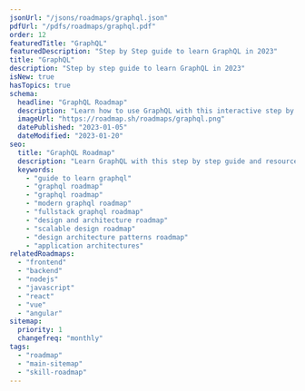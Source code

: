 ```yaml
---
jsonUrl: "/jsons/roadmaps/graphql.json"
pdfUrl: "/pdfs/roadmaps/graphql.pdf"
order: 12
featuredTitle: "GraphQL"
featuredDescription: "Step by Step guide to learn GraphQL in 2023"
title: "GraphQL"
description: "Step by step guide to learn GraphQL in 2023"
isNew: true
hasTopics: true
schema:
  headline: "GraphQL Roadmap"
  description: "Learn how to use GraphQL with this interactive step by step guide in 2023. We also have resources and short descriptions attached to the roadmap items so you can get everything you want to learn in one place."
  imageUrl: "https://roadmap.sh/roadmaps/graphql.png"
  datePublished: "2023-01-05"
  dateModified: "2023-01-20"
seo:
  title: "GraphQL Roadmap"
  description: "Learn GraphQL with this step by step guide and resources."
  keywords:
    - "guide to learn graphql"
    - "graphql roadmap"
    - "graphql roadmap"
    - "modern graphql roadmap"
    - "fullstack graphql roadmap"
    - "design and architecture roadmap"
    - "scalable design roadmap"
    - "design architecture patterns roadmap"
    - "application architectures"
relatedRoadmaps:
  - "frontend"
  - "backend"
  - "nodejs"
  - "javascript"
  - "react"
  - "vue"
  - "angular"
sitemap:
  priority: 1
  changefreq: "monthly"
tags:
  - "roadmap"
  - "main-sitemap"
  - "skill-roadmap"
---
```


